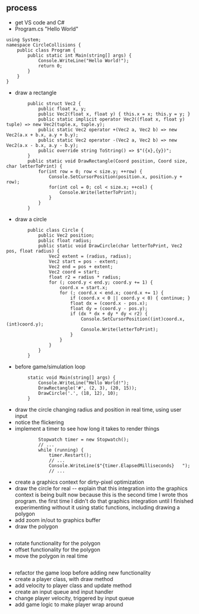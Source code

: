 ## process
* get VS code and C#
* Program.cs "Hello World"
```
using System;
namespace CircleCollisions {
	public class Program {
		public static int Main(string[] args) {
			Console.WriteLine("Hello World!");
			return 0;
		}
	}
}
```
* draw a rectangle
```
		public struct Vec2 {
			public float x, y;
			public Vec2(float x, float y) { this.x = x; this.y = y; }
			public static implicit operator Vec2((float x, float y) tuple) => new Vec2(tuple.x, tuple.y);
			public static Vec2 operator +(Vec2 a, Vec2 b) => new Vec2(a.x + b.x, a.y + b.y);
			public static Vec2 operator -(Vec2 a, Vec2 b) => new Vec2(a.x - b.x, a.y - b.y);
			public override string ToString() => $"({x},{y})";
		}
		public static void DrawRectangle(Coord position, Coord size, char letterToPrint) {
			for(int row = 0; row < size.y; ++row) {
				Console.SetCursorPosition(position.x, position.y + row);
				for(int col = 0; col < size.x; ++col) {
					Console.Write(letterToPrint);
				}
			}
		}
```
* draw a circle
```
		public class Circle {
			public Vec2 position;
			public float radius;
			public static void DrawCircle(char letterToPrint, Vec2 pos, float radius) {
				Vec2 extent = (radius, radius);
				Vec2 start = pos - extent;
				Vec2 end = pos + extent;
				Vec2 coord = start;
				float r2 = radius * radius;
				for (; coord.y < end.y; coord.y += 1) {
					coord.x = start.x;
					for (; coord.x < end.x; coord.x += 1) {
						if (coord.x < 0 || coord.y < 0) { continue; }
						float dx = (coord.x - pos.x);
						float dy = (coord.y - pos.y);
						if (dx * dx + dy * dy < r2) {
							Console.SetCursorPosition((int)coord.x, (int)coord.y);
							Console.Write(letterToPrint);
						}
					}
				}
			}
		}
```
* before game/simulation loop
```
		static void Main(string[] args) {
			Console.WriteLine("Hello World!");
			DrawRectangle('#', (2, 3), (20, 15));
			DrawCircle('.', (18, 12), 10);
		}
```
* draw the circle changing radius and position in real time, using user input
* notice the flickering
* implement a timer to see how long it takes to render things
```
			Stopwatch timer = new Stopwatch();
			// ...
			while (running) {
				timer.Restart();
				// ...
				Console.WriteLine($"{timer.ElapsedMilliseconds}   ");
				// ...
```
* create a graphics context for dirty-pixel optimization
* draw the circle for real -- explain that this integration into the graphics context is being built now because this is the second time I wrote thos program. the first time I didn't do that graphics integration until I finished experimenting without it using static functions, including drawing a polygon
* add zoom in/out to graphics buffer
* draw the polygon
```
```
* rotate functionality for the polygon
* offset functionality for the polygon
* move the polygon in real time
```
```
* refactor the game loop before adding new functionality
* create a player class, with draw method
* add velocity to player class and update method
* create an input queue and input handler
* change player velocity, triggered by input queue
* add game logic to make player wrap around

